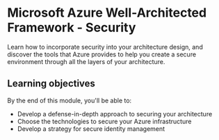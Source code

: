 # Microsoft Azure Well-Architected Framework - Security

Learn how to incorporate security into your architecture design, and discover the tools that Azure provides to help you create a secure environment through all the layers of your architecture.

## Learning objectives

By the end of this module, you'll be able to:

- Develop a defense-in-depth approach to securing your architecture
- Choose the technologies to secure your Azure infrastructure
- Develop a strategy for secure identity management